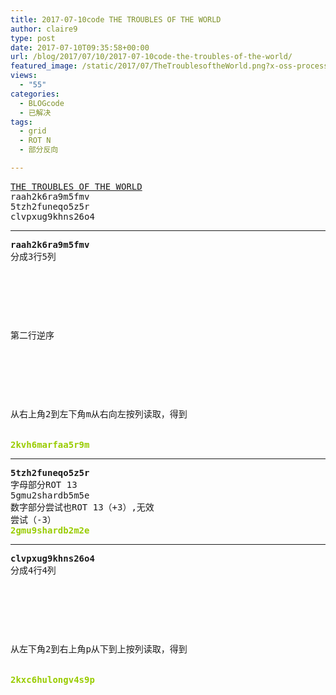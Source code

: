 ```yaml
---
title: 2017-07-10code THE TROUBLES OF THE WORLD
author: claire9
type: post
date: 2017-07-10T09:35:58+00:00
url: /blog/2017/07/10/2017-07-10code-the-troubles-of-the-world/
featured_image: /static/2017/07/TheTroublesoftheWorld.png?x-oss-process=image/resize,m_fill,w_700,h_220
views:
  - "55"
categories:
  - BLOGcode
  - 已解决
tags:
  - grid
  - ROT N
  - 部分反向

---
```

<pre><a href="http://investigate.ingress.com/2017/07/10/the-troubles-of-the-world/" target="_blank" rel="noopener">THE TROUBLES OF THE WORLD</a>
raah2k6ra9m5fmv
5tzh2funeqo5z5r
clvpxug9khns26o4</pre>

<!--more-->

* * *

<pre><strong>raah2k6ra9m5fmv
</strong>分成3行5列



<table border="0" cellpading="0" cellspacing="0"   >
  
  	
  
</table>

第二行逆序



<table border="0" cellpading="0" cellspacing="0"   >
  
  	
  
</table>

从右上角2到左下角m从右向左按列读取，得到


<strong><span style="color: #99cc00;">2kvh6marfaa5r9m</span></strong></pre>

* * *

<pre><strong>5tzh2funeqo5z5r
</strong>字母部分ROT 13
5gmu2shardb5m5e
数字部分尝试也ROT 13（+3）,无效
尝试（-3）
<strong><span style="color: #99cc00;">2gmu9shardb2m2e</span></strong></pre>

* * *

<pre><strong>clvpxug9khns26o4
</strong>分成4行4列
<strong>


<table border="0" cellpading="0" cellspacing="0"   >
  
  	
  
</table>

</strong>从左下角2到右上角p从下到上按列读取，得到


<span style="color: #99cc00;"><strong>2kxc6hulongv4s9p</strong></span></pre>